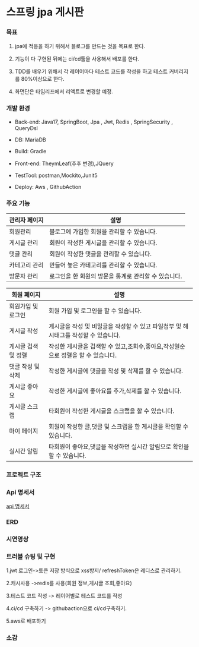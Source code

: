 # 스프링 jpa 게시판

### 목표
 
  1. jpa에 적응을 하기 위해서 블로그를 만드는 것을 목표로 한다. 


  2. 기능이 다 구현된 뒤에는 ci/cd툴을 사용해서 배포를 한다.


  3. TDD를 배우기 위해서 각 레이어마다 테스트 코드를 작성을 하고 테스트 커버리지를 80%이상으로 한다.


  4. 화면단은 타임리프에서 리액트로 변경할 예정.


### 개발 환경

- Back-end: Java17, SpringBoot, Jpa , Jwt, Redis , SpringSecurity , QueryDsl

- DB: MariaDB

- Build: Gradle

- Front-end: TheymLeaf(추후 변경),JQuery

- TestTool: postman,Mockito,Junit5

- Deploy: Aws , GithubAction

### 주요 기능

| 관리자 페이지 | 설명                             |
|---------|--------------------------------|
| 회원관리    | 블로그에 가입한 회원을  관리할 수 있습니다.      |
| 게시글 관리  | 회원이 작성한 게시글을 관리할 수 있습니다.       |
| 댓글 관리   | 회원이 작성한 댓글을 관리할 수 있습니다.        |
| 카테고리 관리 | 만들어 놓은 카테고리를 관리할 수 있습니다.       |
| 방문자 관리  | 로그인을 한 회원의 방문을 통계로 관리할 수 있습니다. |

| 회원 페이지      | 설명                                               |
|-------------|--------------------------------------------------|
| 회원가입 및 로그인  | 회원 가입 및 로그인을 할 수 있습니다.                           |
| 게시글 작성      | 게시글을 작성 및 비밀글을 작성할 수 있고 파일첨부 및 해시태그를 작성할 수 있습니다. |
| 게시글 검색 및 정렬 | 작성한 게시글을 검색할 수 있고,조회수,좋아요,작성일순으로 정렬을 할 수 있습니다.   |
| 댓글 작성 및 삭제  | 작성한 게시글에 댓글을 작성 및 삭제를 할 수 있습니다.                  |
| 게시글 좋아요     | 작성한 게시글에 좋아요를 추가,삭제를 할 수 있습니다.                   |
| 게시글 스크랩     | 타회원이 작성한 게시글을 스크랩을 할 수 있습니다.                     |
| 마이 페이지      | 회원이 작성한 글,댓글 및 스크랩을 한 게시글을 확인할 수 있습니다.           |
| 실시간 알림      | 타회원이 좋아요,댓글을 작성하면 실시간 알림으로 확인을 할 수 있습니다.         |

### 프로젝트 구조

### Api 명세서

[api 명세서](https://documenter.getpostman.com/view/18344373/2s93JqRQ1U)

### ERD



### 시연영상



### 트러블 슈팅 및 구현 

1.jwt 로그인->토큰 저장 방식으로 xss방지/ refreshToken은 레디스로 관리하기.

2.캐시사용 ->redis를 사용(회원 정보,게시글 조회,좋아요)

3.테스트 코드 작성 -> 레이어별로 테스트 코드를 작성

4.ci/cd 구축하기 -> githubaction으로 ci/cd구축하기.

5.aws로 배포하기 

### 소감

